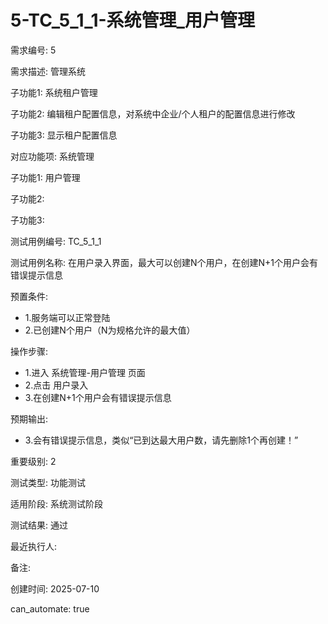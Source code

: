 # 5-TC_5_1_1-系统管理_用户管理

需求编号: 5

需求描述: 管理系统

子功能1: 系统租户管理

子功能2: 编辑租户配置信息，对系统中企业/个人租户的配置信息进行修改

子功能3: 显示租户配置信息


对应功能项: 系统管理

子功能1: 用户管理

子功能2: 

子功能3: 


测试用例编号: TC_5_1_1

测试用例名称: 在用户录入界面，最大可以创建N个用户，在创建N+1个用户会有错误提示信息

预置条件:
- 1.服务端可以正常登陆
- 2.已创建N个用户（N为规格允许的最大值）

操作步骤:
- 1.进入 系统管理-用户管理 页面
- 2.点击 用户录入
- 3.在创建N+1个用户会有错误提示信息

预期输出:
- 3.会有错误提示信息，类似“已到达最大用户数，请先删除1个再创建！”

重要级别: 2

测试类型: 功能测试

适用阶段: 系统测试阶段

测试结果: 通过

最近执行人: 

备注: 

创建时间: 2025-07-10

can_automate: true
